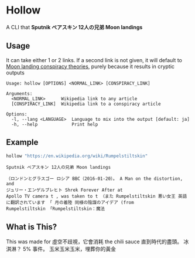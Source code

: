 # Hollow

A CLI that **Sputnik ベアスキン 12人の兄弟 Moon landings**


## Usage
It can take either 1 or 2 links. If a second link is not given, it will default to [Moon landing conspiracy theories](https://en.wikipedia.org/wiki/Moon_landing_conspiracy_theories), purely because it results in cryptic outputs

```
Usage: hollow [OPTIONS] <NORMAL_LINK> [CONSPIRACY_LINK]

Arguments:
  <NORMAL_LINK>      Wikipedia link to any article
  [CONSPIRACY_LINK]  Wikipedia link to a conspiracy article

Options:
  -l, --lang <LANGUAGE>  Language to mix into the output [default: ja]
  -h, --help             Print help
```

## Example
```bash
hollow "https://en.wikipedia.org/wiki/Rumpelstiltskin"
```
```
Sputnik ベアスキン 12人の兄弟 Moon landings

（ロンドンとグラスゴー ロシア BBC（2016-01-20）。 A Man on the distortion, and
ジュリー・エンゲルブレヒト Shrek Forever After at
Apollo TV camera t , was taken to t （また Rumpelstiltskin 悪い女王 英語に翻訳されています 「 月の着陸 同様の陰謀のアイデア (from
Rumpelstiltskin 「Rumpelstiltskin：魔法
```

## What is This?
This was made for 虛空不歧視，它會消耗 the chili sauce 直到時代的盡頭。 冰淇淋？ 5% 事件。 玉米玉米玉米，埋葬你的黃金